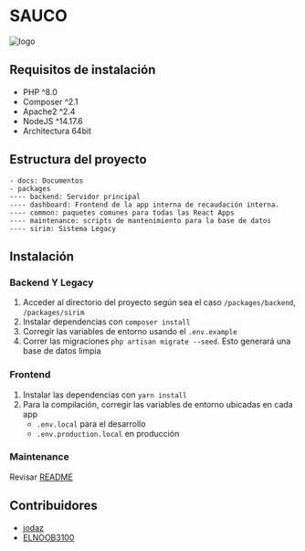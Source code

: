 # SAUCO

![logo](https://github.com/jodaz/sauco/blob/main/docs/sauco_logo.png?raw=true)

## Requisitos de instalación

- PHP ^8.0
- Composer ^2.1 
- Apache2 ^2.4
- NodeJS ^14.17.6
- Architectura 64bit

## Estructura del proyecto

```
- docs: Documentos
- packages
---- backend: Servidor principal
---- dashboard: Frontend de la app interna de recaudación interna.
---- common: paquetes comunes para todas las React Apps
---- maintenance: scripts de mantenimiento para la base de datos
---- sirim: Sistema Legacy
```

## Instalación

### Backend Y Legacy

1. Acceder al directorio del proyecto según sea el caso `/packages/backend`, `/packages/sirim`
2. Instalar dependencias con `composer install`
3. Corregir las variables de entorno usando el `.env.example`
4. Correr las migraciones `php artisan migrate --seed`. Esto generará una base de datos limpia

### Frontend

1. Instalar las dependencias con `yarn install`
2. Para la compilación, corregir las variables de entorno ubicadas en cada app
    - `.env.local` para el desarrollo
    - `.env.production.local` en producción

### Maintenance

Revisar [README](https://github.com/jodaz/sauco/tree/main/packages/maintenance#readme)

## Contribuidores

- [jodaz](https://github.com/Papelonin)
- [ELNOOB3100](https://github.com/ELNOOB3100)
